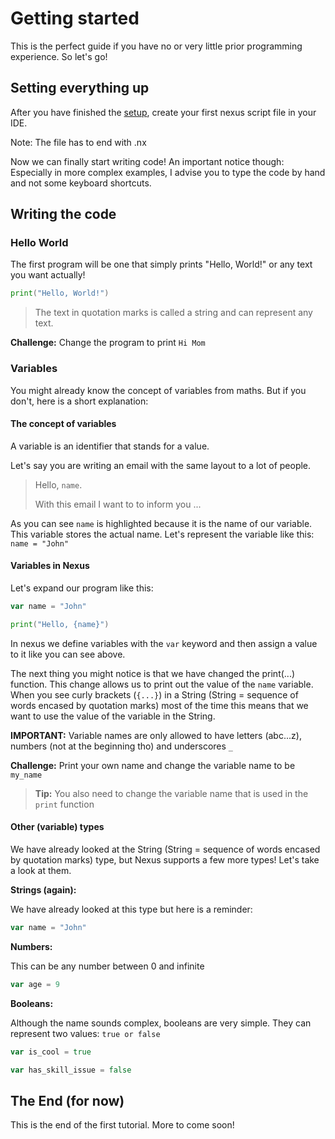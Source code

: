 # Getting started

This is the perfect guide if you have no or very little prior programming experience. So let's go!

## Setting everything up

After you have finished the [setup](setup.md), create your first nexus script file in your IDE.

Note: The file has to end with .nx

Now we can finally start writing code! An important notice though: Especially in more complex examples, I advise you to type the code by hand and not some keyboard shortcuts.

## Writing the code

### Hello World

The first program will be one that simply prints "Hello, World!" or any text you want actually!

```go
print("Hello, World!")
```

> The text in quotation marks is called a string and can represent any text.

**Challenge:** Change the program to print `Hi Mom`

### Variables

You might already know the concept of variables from maths. But if you don't, here is a short explanation:

#### The concept of variables

A variable is an identifier that stands for a value.

Let's say you are writing an email with the same layout to a lot of people.

> Hello, `name`.
>
> With this email I want to to inform you
> ...

As you can see `name` is highlighted because it is the name of our variable. This variable stores the actual name. Let's represent the variable like this: `name = "John"`

#### Variables in Nexus

Let's expand our program like this:

```go
var name = "John"

print("Hello, {name}")
```

In nexus we define variables with the `var` keyword and then assign a value to it like you can see above.

The next thing you might notice is that we have changed the print(...) function. This change allows us to print out the value of the `name` variable. When you see curly brackets (`{...}`) in a String (String = sequence of words encased by quotation marks) most of the time this means that we want to use the value of the variable in the String.

**IMPORTANT:** Variable names are only allowed to have letters (abc...z), numbers (not at the beginning tho) and underscores `_`

**Challenge:** Print your own name and change the variable name to be `my_name`

> **Tip:** You also need to change the variable name that is used in the `print` function

#### Other (variable) types

We have already looked at the String (String = sequence of words encased by quotation marks) type, but Nexus supports a few more types! Let's take a look at them.

**Strings (again):**

We have already looked at this type but here is a reminder:

```go
var name = "John"
```

**Numbers:**

This can be any number between 0 and infinite

```go
var age = 9
```

**Booleans:**

Although the name sounds complex, booleans are very simple. They can represent two values: `true or false`

```go
var is_cool = true

var has_skill_issue = false
```

## The End (for now)

This is the end of the first tutorial. More to come soon!
